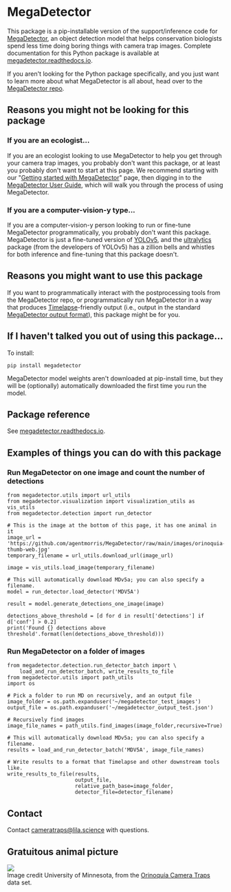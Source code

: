 # MegaDetector

This package is a pip-installable version of the support/inference code for [MegaDetector](https://github.com/agentmorris/MegaDetector/?tab=readme-ov-file#megadetector), an object detection model that helps conservation biologists spend less time doing boring things with camera trap images.  Complete documentation for this Python package is available at [megadetector.readthedocs.io](https://megadetector.readthedocs.io).

If you aren't looking for the Python package specifically, and you just want to learn more about what MegaDetector is all about, head over to the [MegaDetector repo](https://github.com/agentmorris/MegaDetector/?tab=readme-ov-file#megadetector).


## Reasons you might not be looking for this package

### If you are an ecologist...

If you are an ecologist looking to use MegaDetector to help you get through your camera trap images, you probably don't want this package, or at least you probably don't want to start at this page.  We recommend starting with our "[Getting started with MegaDetector](https://github.com/agentmorris/MegaDetector/blob/main/getting-started.md)" page, then digging in to the [MegaDetector User Guide](https://github.com/agentmorris/MegaDetector/blob/main/megadetector.md), which will walk you through the process of using MegaDetector.

### If you are a computer-vision-y type...

If you are a computer-vision-y person looking to run or fine-tune MegaDetector programmatically, you probably don't want this package.  MegaDetector is just a fine-tuned version of [YOLOv5](https://github.com/ultralytics/yolov5), and the [ultralytics](https://github.com/ultralytics/ultralytics/) package (from the developers of YOLOv5) has a zillion bells and whistles for both inference and fine-tuning that this package doesn't.

## Reasons you might want to use this package

If you want to programmatically interact with the postprocessing tools from the MegaDetector repo, or programmatically run MegaDetector in a way that produces [Timelapse](https://saul.cpsc.ucalgary.ca/timelapse)-friendly output (i.e., output in the standard [MegaDetector output format](https://github.com/agentmorris/MegaDetector/tree/main/megadetector/api/batch_processing#megadetector-batch-output-format)), this package might be for you.

## If I haven't talked you out of using this package...

To install:

`pip install megadetector`

MegaDetector model weights aren't downloaded at pip-install time, but they will be (optionally) automatically downloaded the first time you run the model.

## Package reference

See [megadetector.readthedocs.io](https://megadetector.readthedocs.io).


## Examples of things you can do with this package

### Run MegaDetector on one image and count the number of detections

```
from megadetector.utils import url_utils
from megadetector.visualization import visualization_utils as vis_utils
from megadetector.detection import run_detector

# This is the image at the bottom of this page, it has one animal in it
image_url = 'https://github.com/agentmorris/MegaDetector/raw/main/images/orinoquia-thumb-web.jpg'
temporary_filename = url_utils.download_url(image_url)

image = vis_utils.load_image(temporary_filename)

# This will automatically download MDv5a; you can also specify a filename.
model = run_detector.load_detector('MDV5A')

result = model.generate_detections_one_image(image)

detections_above_threshold = [d for d in result['detections'] if d['conf'] > 0.2]
print('Found {} detections above threshold'.format(len(detections_above_threshold)))
```

### Run MegaDetector on a folder of images

```
from megadetector.detection.run_detector_batch import \
    load_and_run_detector_batch, write_results_to_file
from megadetector.utils import path_utils
import os

# Pick a folder to run MD on recursively, and an output file
image_folder = os.path.expanduser('~/megadetector_test_images')
output_file = os.path.expanduser('~/megadetector_output_test.json')

# Recursively find images
image_file_names = path_utils.find_images(image_folder,recursive=True)

# This will automatically download MDv5a; you can also specify a filename.
results = load_and_run_detector_batch('MDV5A', image_file_names)

# Write results to a format that Timelapse and other downstream tools like.
write_results_to_file(results,
                      output_file,
                      relative_path_base=image_folder,
                      detector_file=detector_filename)
```

## Contact

Contact <a href="cameratraps@lila.science">cameratraps@lila.science</a> with questions.

## Gratuitous animal picture

<img src="https://github.com/agentmorris/MegaDetector/raw/main/images/orinoquia-thumb-web_detections.jpg"><br/>Image credit University of Minnesota, from the [Orinoquía Camera Traps](http://lila.science/datasets/orinoquia-camera-traps/) data set.
